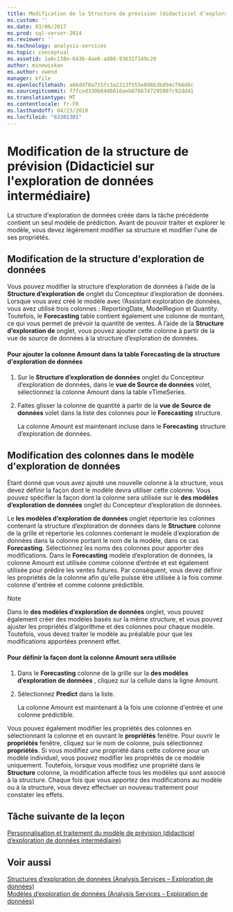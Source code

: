 ```yaml
---
title: Modification de la Structure de prévision (didacticiel d’exploration de données intermédiaire) | Microsoft Docs
ms.custom: ''
ms.date: 03/06/2017
ms.prod: sql-server-2014
ms.reviewer: ''
ms.technology: analysis-services
ms.topic: conceptual
ms.assetid: 1a6c138e-643b-4ae6-ad08-93631f149c20
author: minewiskan
ms.author: owend
manager: kfile
ms.openlocfilehash: a86ddf0a715fc3a2313f555e898b3bd94cf66d8c
ms.sourcegitcommit: f7fced330b64d6616aeb8766747295807c92dd41
ms.translationtype: MT
ms.contentlocale: fr-FR
ms.lasthandoff: 04/23/2019
ms.locfileid: "63301301"
---
```

# <a name="modifying-the-forecasting-structure-intermediate-data-mining-tutorial"></a>Modification de la structure de prévision (Didacticiel sur l'exploration de données intermédiaire)
  La structure d'exploration de données créée dans la tâche précédente contient un seul modèle de prédiction. Avant de pouvoir traiter et explorer le modèle, vous devez légèrement modifier sa structure et modifier l'une de ses propriétés.  
  
## <a name="modifying-the-mining-structure"></a>Modification de la structure d'exploration de données  
 Vous pouvez modifier la structure d’exploration de données à l’aide de la **Structure d’exploration de** onglet du Concepteur d’exploration de données. Lorsque vous avez créé le modèle avec l’Assistant exploration de données, vous avez utilisé trois colonnes : ReportingDate, ModelRegion et Quantity. Toutefois, le **Forecasting** table contient également une colonne de montant, ce qui vous permet de prévoir la quantité de ventes. À l’aide de la **Structure d’exploration de** onglet, vous pouvez ajouter cette colonne à partir de la vue de source de données à la structure d’exploration de données.  
  
#### <a name="to-add-the-amount-column-to-the-forecasting-mining-structure"></a>Pour ajouter la colonne Amount dans la table Forecasting de la structure d'exploration de données  
  
1.  Sur le **Structure d’exploration de données** onglet du Concepteur d’exploration de données, dans le **vue de Source de données** volet, sélectionnez la colonne Amount dans la table vTimeSeries.  
  
2.  Faites glisser la colonne de quantité à partir de la **vue de Source de données** volet dans la liste des colonnes pour le **Forecasting** structure.  
  
     La colonne Amount est maintenant incluse dans le **Forecasting** structure d’exploration de données.  
  
## <a name="modifying-the-columns-in-the-mining-model"></a>Modification des colonnes dans le modèle d'exploration de données  
 Étant donné que vous avez ajouté une nouvelle colonne à la structure, vous devez définir la façon dont le modèle devra utiliser cette colonne. Vous pouvez spécifier la façon dont la colonne sera utilisée sur le **des modèles d’exploration de données** onglet du Concepteur d’exploration de données.  
  
 Le **les modèles d’exploration de données** onglet répertorie les colonnes contenant la structure d’exploration de données dans le **Structure** colonne de la grille et répertorie les colonnes contenant le modèle d’exploration de données dans la colonne portant le nom de la modèle, dans ce cas **Forecasting**. Sélectionnez les noms des colonnes pour apporter des modifications. Dans le **Forecasting** modèle d’exploration de données, la colonne Amount est utilisée comme colonne d’entrée et est également utilisée pour prédire les ventes futures. Par conséquent, vous devez définir les propriétés de la colonne afin qu'elle puisse être utilisée à la fois comme colonne d'entrée et comme colonne prédictible.  
  
> [!NOTE]  
>  Dans le **des modèles d’exploration de données** onglet, vous pouvez également créer des modèles basés sur la même structure, et vous pouvez ajuster les propriétés d’algorithme et des colonnes pour chaque modèle. Toutefois, vous devez traiter le modèle au préalable pour que les modifications apportées prennent effet.  
  
#### <a name="to-define-how-the-amount-column-will-be-used"></a>Pour définir la façon dont la colonne Amount sera utilisée  
  
1.  Dans le **Forecasting** colonne de la grille sur la **des modèles d’exploration de données** , cliquez sur la cellule dans la ligne Amount.  
  
2.  Sélectionnez **Predict** dans la liste.  
  
     La colonne Amount est maintenant à la fois une colonne d'entrée et une colonne prédictible.  
  
 Vous pouvez également modifier les propriétés des colonnes en sélectionnant la colonne et en ouvrant le **propriétés** fenêtre. Pour ouvrir le **propriétés** fenêtre, cliquez sur le nom de colonne, puis sélectionnez **propriétés**. Si vous modifiez une propriété dans cette colonne pour un modèle individuel, vous pouvez modifier les propriétés de ce modèle uniquement. Toutefois, lorsque vous modifiez une propriété dans le **Structure** colonne, la modification affecte tous les modèles qui sont associé à la structure. Chaque fois que vous apportez des modifications au modèle ou à la structure, vous devez effectuer un nouveau traitement pour constater les effets.  
  
## <a name="next-task-in-lesson"></a>Tâche suivante de la leçon  
 [Personnalisation et traitement du modèle de prévision &#40;didacticiel d’exploration de données intermédiaire&#41;](../../2014/tutorials/customize-process-forecasting-model-intermediate-data-mining-tutorial.md)  
  
## <a name="see-also"></a>Voir aussi  
 [Structures d’exploration de données &#40;Analysis Services – Exploration de données&#41;](../../2014/analysis-services/data-mining/mining-structures-analysis-services-data-mining.md)   
 [Modèles d’exploration de données &#40;Analysis Services - Exploration de données&#41;](../../2014/analysis-services/data-mining/mining-models-analysis-services-data-mining.md)  
  
  
